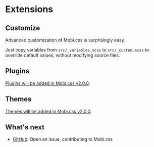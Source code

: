 # Extensions

## Customize

Advanced customization of Mobi.css is surprisingly easy.

Just copy variables from `src/_variables.scss` to `src/_custom.scss` to override default values, without modifying source files.

## Plugins

[Plugins will be added in Mobi.css v2.0.0](https://github.com/xcatliu/mobi.css/issues/39).

## Themes

[Themes will be added in Mobi.css v2.0.0](https://github.com/xcatliu/mobi.css/issues/39).

## What's next

- [GitHub](https://github.com/xcatliu/mobi.css): Open an issue, contributing to Mobi.css
